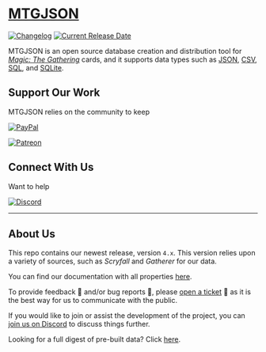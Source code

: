 # [**MTGJSON**](https://mtgjson.com/)

[![Changelog](https://img.shields.io/badge/dynamic/json.svg?label=Version&url=https%3A%2F%2Fmtgjson.com%2Fjson%2Fversion.json&query=%24.version&colorB=blue)](https://mtgjson.com/changelog/) [![Current Release Date](https://img.shields.io/badge/dynamic/json.svg?label=Released&url=https%3A%2F%2Fmtgjson.com%2Fjson%2Fversion.json&query=%24.date&colorB=blue)](https://mtgjson.com/changelog/)

MTGJSON is an open source database creation and distribution tool for [_Magic: The Gathering_](https://magic.wizards.com/) cards, and it supports data types such as [JSON](https://json.org/), [CSV](https://en.wikipedia.org/wiki/Comma-separated_values), [SQL](https://en.wikipedia.org/wiki/SQL), and [SQLite](https://www.sqlite.org/index.html).


## **Support Our Work**
MTGJSON relies on the community to keep 

[![PayPal](https://img.shields.io/static/v1.svg?label=PayPal&message=Support%20MTGJSON&color=Blue&logo=paypal)](https://paypal.me/zachhalpern)

[![Patreon](https://img.shields.io/static/v1.svg?label=Patreon&message=Support%20MTGJSON&color=Orange&logo=patreon)](https://patreon.com/mtgjson)


## **Connect With Us**

Want to help 

[![Discord](https://img.shields.io/discord/224178957103136779?label=Discord&logo=discord&logoColor=white&style=for-the-badge)](https://mtgjson.com/discord)
___

## **About Us**

This repo contains our newest release, version `4.x`. This version relies upon a variety of sources, such as _Scryfall_ and _Gatherer_ for our data.

You can find our documentation with all properties [here](https://mtgjson.com/files/all-sets/).

To provide feedback :information_desk_person: and/or bug reports :bug:, please [open a ticket](https://github.com/mtgjson/mtgjson4/issues/new/choose) :ticket: as it is the best way for us to communicate with the public.

If you would like to join or assist the development of the project, you can [join us on Discord](https://discord.gg/Hgyg7GJ) to discuss things further.

Looking for a full digest of pre-built data? Click [here](#notes).
